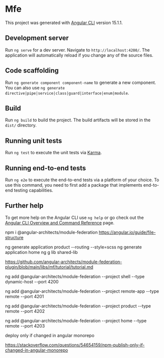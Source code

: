 # Mfe

This project was generated with [Angular CLI](https://github.com/angular/angular-cli) version 15.1.1.

## Development server

Run `ng serve` for a dev server. Navigate to `http://localhost:4200/`. The application will automatically reload if you change any of the source files.

## Code scaffolding

Run `ng generate component component-name` to generate a new component. You can also use `ng generate directive|pipe|service|class|guard|interface|enum|module`.

## Build

Run `ng build` to build the project. The build artifacts will be stored in the `dist/` directory.

## Running unit tests

Run `ng test` to execute the unit tests via [Karma](https://karma-runner.github.io).

## Running end-to-end tests

Run `ng e2e` to execute the end-to-end tests via a platform of your choice. To use this command, you need to first add a package that implements end-to-end testing capabilities.

## Further help

To get more help on the Angular CLI use `ng help` or go check out the [Angular CLI Overview and Command Reference](https://angular.io/cli) page.


npm i @angular-architects/module-federation
https://angular.io/guide/file-structure

ng generate application product --routing --style=scss
ng generate application home
ng g lib shared-lib

https://github.com/angular-architects/module-federation-plugin/blob/main/libs/mf/tutorial/tutorial.md

ng add @angular-architects/module-federation --project shell --type dynamic-host --port 4200

ng add @angular-architects/module-federation --project remote-app --type remote --port 4201

ng add @angular-architects/module-federation --project product --type remote --port 4202

ng add @angular-architects/module-federation --project home --type remote --port 4203


deploy only if changed in angular monorepo

https://stackoverflow.com/questions/54654159/npm-publish-only-if-changed-in-angular-monorepo
